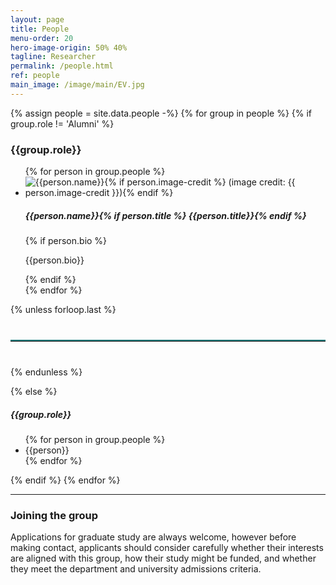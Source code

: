```yaml
---
layout: page
title: People
menu-order: 20
hero-image-origin: 50% 40%
tagline: Researcher
permalink: /people.html
ref: people
main_image: /image/main/EV.jpg
---
```

<div class="row">
{% assign people = site.data.people -%}
{% for group in people %}
{% if group.role != 'Alumni' %}
<div class="image-grid {{group.role | downcase | replace: ' ', '-'}}">
<h3>{{group.role}}</h3>
<ul class="no-bullet">
	{% for person in group.people %}
		<li id="{{person.name | downcase | replace: ' ', '-'}}">
			<div class="person-row">
				<div class="photo">
					<img class="pi-photo" src="{{ site.baseurl }}/image/people/{{person.image}}" title="{{person.name}}{% if person.image-credit %} (image credit: {{ person.image-credit }}){% endif %}">
					<h5 class="name sm-bottom-margin">
						{{person.name}}{% if person.title %} <span>{{person.title}}</span>{% endif %}
					</h5>
				</div>
				<div class="details">
					{% if person.bio %}
					<p class="sm-top-margin">{{person.bio}}</p>
					{% endif %}
				</div>				
			</div>
		</li>
	{% endfor %}
</ul>
</div>

{% unless forloop.last %}
  <hr style="border: none; border-top: 2px solid #157878; margin: 40px 0;">
{% endunless %}
 
{% else %}
</div>
<div class="row">
	<div class="col-xs-12" markdown="l">
		<h5>{{group.role}}</h5>
		<ul>
		{% for person in group.people %}
			<li>{{person}}</li>
		{% endfor %}
		</ul>
	</div>
</div>
{% endif %}
{% endfor %}

---

<div class="row">
<div class="col-xs-12 col-md-10 col-lg-8 col-md-offset-1 col-lg-offset-2" markdown="1">

### Joining the group

Applications for graduate study are always welcome, however before making contact, applicants should consider carefully whether their interests are aligned with this group, how their study might be funded, and whether they meet the department and university admissions criteria.
</div>
</div>
